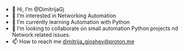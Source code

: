 - 👋 Hi, I’m @DimitrijaGj
- 👀 I’m interested in Networking Automation
- 🌱 I’m currently learning Automation with Python
- 💞️ I’m looking to collaborate on small automation Python projects nd Network related issues.
- 📫 How to reach me dimitrija_gjoshev@proton.me

<!---
DimitrijaGj/DimitrijaGj is a ✨ special ✨ repository because its `README.md` (this file) appears on your GitHub profile.
You can click the Preview link to take a look at your changes.
--->
